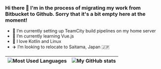 ### Hi there 👋 I'm in the process of migrating my work from Bitbucket to Github. Sorry that it's a bit empty here at the moment!

- 🔭 I’m currently setting up TeamCity build pipelines on my home server
- 🌱 I’m currently learning Vue.js
- 💙 I love Kotlin and Linux
- ✈️ I’m looking to relocate to Saitama, Japan 🇯🇵

<!--
- 💬 Ask me about ...
- ⚡ Fun fact: ...
-->

| ![Most Used Languages](https://github-readme-stats.vercel.app/api/top-langs/?username=spen428&theme=transparent&layout=compact&langs_count=10) | ![My GitHub stats](https://github-readme-stats.vercel.app/api?username=spen428&show_icons=true&theme=transparent) |
| --- | --- |
